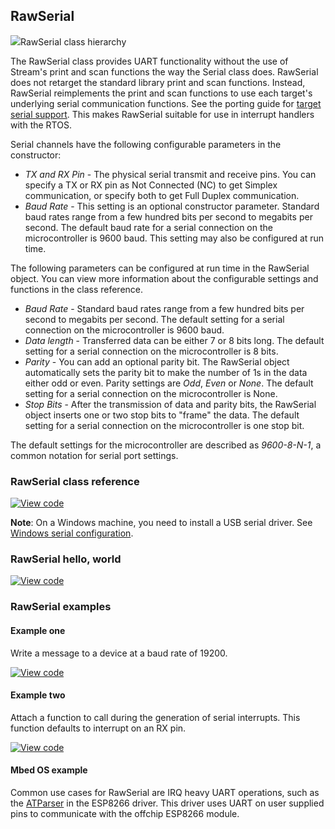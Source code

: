 ## RawSerial

<span class="images">![](https://os.mbed.com/docs/v5.10/mbed-os-api-doxy/classmbed_1_1_raw_serial.png)<span>RawSerial class hierarchy</span></span>

The RawSerial class provides UART functionality without the use of Stream's print and scan functions the way the Serial class does. RawSerial does not retarget the standard library print and scan functions. Instead, RawSerial reimplements the print and scan functions to use each target's underlying serial communication functions. See the porting guide for [target serial support](/docs/v5.10/porting/serial-port.html). This makes RawSerial suitable for use in interrupt handlers with the RTOS.

Serial channels have the following configurable parameters in the constructor:

  - _TX and RX Pin_ - The physical serial transmit and receive pins. You can specify a TX or RX pin as Not Connected (NC) to get Simplex communication, or specify both to get Full Duplex communication.
  - _Baud Rate_ - This setting is an optional constructor parameter. Standard baud rates range from a few hundred bits per second to megabits per second. The default baud rate for a serial connection on the microcontroller is 9600 baud. This setting may also be configured at run time.

The following parameters can be configured at run time in the RawSerial object. You can view more information about the configurable settings and functions in the class reference.

  - _Baud Rate_ - Standard baud rates range from a few hundred bits per second to megabits per second. The default setting for a serial connection on the microcontroller is 9600 baud.
  - _Data length_ - Transferred data can be either 7 or 8 bits long. The default setting for a serial connection on the microcontroller is 8 bits.
  - _Parity_ - You can add an optional parity bit. The RawSerial object automatically sets the parity bit to make the number of 1s in the data either odd or even. Parity settings are *Odd*, *Even* or *None*. The default setting for a serial connection on the microcontroller is None.
  - _Stop Bits_ - After the transmission of data and parity bits, the RawSerial object inserts one or two stop bits to "frame" the data. The default setting for a serial connection on the microcontroller is one stop bit.

The default settings for the microcontroller are described as _9600-8-N-1_, a common notation for serial port settings.

### RawSerial class reference

[![View code](https://www.mbed.com/embed/?type=library)](https://os.mbed.com/docs/v5.10/mbed-os-api-doxy/classmbed_1_1_raw_serial.html)

<span class="notes">**Note**: On a Windows machine, you need to install a USB serial driver. See [Windows serial configuration](/docs/v5.10/tutorials/serial-communication.html#windows-serial-driver).</span>

### RawSerial hello, world

[![View code](https://www.mbed.com/embed/?url=https://os.mbed.com/teams/mbed_example/code/RawSerial_HelloWorld/)](https://os.mbed.com/teams/mbed_example/code/RawSerial_HelloWorld/file/112a40a5991a/main.cpp)

### RawSerial examples

#### Example one

Write a message to a device at a baud rate of 19200.

[![View code](https://www.mbed.com/embed/?url=https://os.mbed.com/teams/mbed_example/code/RawSerial_ex_1/)](https://os.mbed.com/teams/mbed_example/code/RawSerial_ex_1/file/6a0d9cb21969/main.cpp)

#### Example two

Attach a function to call during the generation of serial interrupts. This function defaults to interrupt on an RX pin.

[![View code](https://www.mbed.com/embed/?url=https://os.mbed.com/teams/mbed_example/code/RawSerial_ex_2/)](https://os.mbed.com/teams/mbed_example/code/RawSerial_ex_2/file/3ad999bfc3c4/main.cpp)

#### Mbed OS example

Common use cases for RawSerial are IRQ heavy UART operations, such as the [ATParser](https://github.com/ARMmbed/ATParser/blob/3209400df676cbf0183a5894f648c71727602d30/BufferedSerial/BufferedSerial.cpp#L29) in the ESP8266 driver. This driver uses UART on user supplied pins to communicate with the offchip ESP8266 module.
